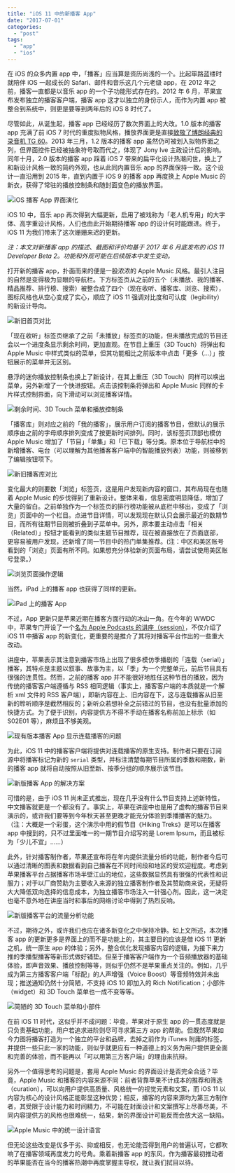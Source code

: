 ```yaml
---
title: "iOS 11 中的新播客 App"
date: "2017-07-01"
categories: 
  - "post"
tags: 
  - "app"
  - "ios"
---
```


在 iOS 的众多内置 app 中，「播客」应当算是资历尚浅的一个。比起筚路蓝缕时就陪伴 iOS 一起成长的 Safari、邮件和音乐这几个元老级 app，在 2012 年之前，播客一直都是以音乐 app 的一个子功能形式存在的。2012 年 6 月，苹果宣布发布独立的播客客户端，播客 app 这才以独立的身份示人，而作为内置 app 被整合到系统中，则更是要等到两年后的 iOS 8 时代了。

尽管如此，从诞生起，播客 app 已经经历了数次界面上的大改。1.0 版本的播客 app 充满了前 iOS 7 时代的重度拟物风格，播放界面更是直接[致敬了博朗经典的录音机 TG 60](https://www.theverge.com/2012/6/28/3123418/apple-podcasts-app-braun-tg-60)。2013 年三月，1.2 版本的播客 app 虽然仍可被划入拟物界面之列，但界面控件已经被抽象符号取而代之，体现了 Jony Ive 主政设计后的影响。同年十月，2.0 版本的播客 app 踩着 iOS 7 带来的扁平化设计热潮问世，换上了和新设计风格一致的简约外观，也从此同内置音乐 app 的界面保持一致。这个设计一直沿用到 2015 年，直到内置于 iOS 9 的播客 app 再度换上 Apple Music 的新衣，获得了常驻的播放控制条和随封面变色的播放界面。

![iOS 播客 App 界面演化](https://ww1.sinaimg.cn/large/73403117ly1fgxeafhvsdj23ly1rm1kz.jpg)

iOS 10 中，音乐 app 再次得到大幅更新，启用了被戏称为「老人机专用」的大字体、高字重设计风格，人们也由此开始期待播客 app 的设计何时能跟进。终于，iOS 11 为我们带来了这次姗姗来迟的更新。

_注：本文对新播客 app 的描述、截图和评价均基于 2017 年 6 月底发布的 iOS 11 Developer Beta 2。功能和外观可能在后续版本中发生变动。_

打开新的播客 app，扑面而来的便是一股浓浓的 Apple Music 风格。最引人注目的自然是变得极为显眼的导航栏。下方标签页从之前的五个（未播放、我的播客、精品推荐、排行榜、搜索）被整合成了四个（现在收听、播客库、浏览、搜索），图标风格也从空心变成了实心，顺应了 iOS 11 强调对比度和可认度（legibility）的新设计导向。

![新旧首页对比](https://ww1.sinaimg.cn/large/73403117ly1fgxeaeowy5j20yi0yvtve.jpg)

「现在收听」标签页继承了之前「未播放」标签页的功能，但未播放完成的节目还会以一个进度条显示剩余时间，更加直观。在节目上重压（3D Touch）将弹出和 Apple Music 中样式类似的菜单，但其功能相比之前版本中点击「更多（…）」按钮展示的菜单并无区别。

悬浮的迷你播放控制条也换上了新设计，在其上重压（3D Touch）同样可以唤出菜单，另外新增了一个快进按钮。点击该控制条将弹出和 Apple Music 同样的卡片样式控制界面，向下滑动可以浏览播客详情。

![剩余时间、3D Touch 菜单和播放控制条](https://ww1.sinaimg.cn/large/73403117ly1fgxeaf1ck2j222m0v84qp.jpg)

「播客库」则对应之前的「我的播客」，展示用户订阅的播客节目，但默认的展示顺序由之前的字母顺序排列变成了按更新时间排列。同时，该标签页顶部也模仿 Apple Music 增加了「节目」「单集」和「已下载」等分类。原本位于导航栏中的新增播客、电台（可以理解为其他播客客户端中的智能播放列表）功能，则被移到了编辑按钮项下。

![新旧播客库对比](https://ww1.sinaimg.cn/large/73403117ly1fgxedswmi6j20yi0yvdy6.jpg)

变化最大的则要数「浏览」标签页，这是用户发现新内容的窗口，其布局现在也随着 Apple Music 的步伐得到了重新设计。整体来看，信息密度明显降低，增加了大量的留白。之前单独作为一个标签页的排行榜功能被从底栏中移出，变成了「浏览」页面中的一个栏目。点进节目详情，可以发现现在默认只会展示最近的数期节目，而所有往期节目则被折叠到子菜单中。另外，原本要主动点击「相关（Related）」按钮才能看到的类似主题节目推荐，现在被直接放在了页面底部，更容易被用户发现，还新增了同一节目中的热门单集推荐。(注：中区和美区账号看到的「浏览」页面有所不同。如果想充分体验新的页面布局，请尝试使用美区账号登录。）

![浏览页面操作逻辑](https://ww1.sinaimg.cn/large/73403117ly1fgxeaen3kbj229g110e3f.jpg)

当然，iPad 上的播客 app 也获得了同样的更新。

![iPad 上的播客 App](https://ww1.sinaimg.cn/large/73403117ly1fgxeafiezgj22801ueqv6.jpg)

不过，App 更新只是苹果近期在播客方面行动的冰山一角。在今年的 WWDC 中，苹果专门开设了一个[名为 Apple Podcasts 的讲座（session）](https://developer.apple.com/videos/play/wwdc2017/512/)，不仅介绍了 iOS 11 中播客 app 的新变化，更重要的是推介了其将对播客平台作出的一些重大改动。

讲座中，苹果表示其注意到播客市场上出现了很多模仿季播剧的「连载（serial）」播客，其特点是主题以叙事、故事为主，以「季」为一个完整单元，前后节目具有很强的连贯性。然而，之前的播客 app 并不能很好地胜任这种节目的播放，因为传统的播客客户端遵循与 RSS 相同逻辑（事实上，播客客户端的本质就是一个解析 xml 文件的 RSS 客户端），即新内容在上、旧内容在下，这与连载播客从旧至新的聆听顺序是截然相反的；新听众若想补全之前错过的节目，也没有批量添加的快捷方式。为了便于识别，内容提供方不得不手动在播客名称前加上标示（如 S02E01 等），麻烦且不够美观。

![现有版本播客 App 显示连载播客的问题](https://ww1.sinaimg.cn/large/73403117ly1fgxeaen3b7j239s1u9aoo.jpg)

为此，iOS 11 中的播客客户端将提供对连载播客的原生支持。制作者只要在订阅源中将播客标记为新的 `serial` 类型，并标注清楚每期节目所属的季数和期数，新的播客 app 就将自动按照从旧至新、按季分组的顺序展示该节目。

![新版播客 App 的解决方案](https://ww1.sinaimg.cn/large/73403117ly1fgxeaelrmhj239s1u9h03.jpg)

可惜的是，由于 iOS 11 尚未正式推出，现在几乎没有什么节目支持上述新特性，中文播客就更是一个都没有了。事实上，苹果在讲座中也是用了虚构的播客节目来演示的，或许我们要等到今年秋天甚至更晚才能充分体验到季播播客的魅力。（注：大概是一个彩蛋，这个演示中用的假节目《Hiking Treks》是可以在播客 app 中搜到的，只不过里面唯一的一期节目介绍写的是 Lorem Ipsum，而且被标为「少儿不宜」……）

此外，针对播客制作者，苹果还宣布将在年内提供流量分析的功能，制作者今后可以通过清晰的图表和数据看到自己播客在不同时间段和地区的受欢迎程度。考虑到苹果播客平台占据播客市场半壁江山的地位，这些数据显然具有很强的代表性和说服力；对于以厂商赞助为主要收入来源的独立播客制作者及其赞助商来说，无疑将大大降低双向选择的信息成本，为独立播客市场注入一针强心剂。因此，这一决定也毫不意外地在讲座当时和事后的网络讨论中得到了热烈反响。

![新版播客平台的流量分析功能](https://ww1.sinaimg.cn/large/73403117ly1fgxeael4ezj22yo1o04e5.jpg)

不过，期待之外，或许我们也应在诸多新变化之中保持冷静。如上文所述，本次播客 app 的更新更多是界面上的而不是功能上的，其主要目的应该是借 iOS 11 更新之机，统一原生 app 的体验；另外，整合优化发现播客内容的逻辑，为接下来力推的季播型播客等新形式做好铺垫。但至于播客客户端作为一个音频播放器的基础体验，即声音效果、播放控制等等，则似乎仍然不是苹果重点关注的。例如，几乎成为第三方播客客户端「标配」的人声增强（Voice Boost）等音频特效并未出现；推送通知仍然十分简陋，不支持 iOS 10 即加入的 Rich Notification；小部件（widget）和 3D Touch 菜单也一成不变等等。

![简陋的 3D Touch 菜单和小部件](https://ww1.sinaimg.cn/large/73403117ly1fgxeaf2jv8j22o2142hdt.jpg)

在前 iOS 11 时代，这似乎并不成问题：毕竟，苹果对于原生 app 的一贯态度就是只负责基础功能，用户若追求进阶则尽可寻求第三方 app 的帮助。但既然苹果如今力图将播客打造为一个独立的平台和品牌，去掉之前作为 iTunes 附庸的标签，并提供一些只此一家的功能，则似乎就更应有一种道德上的义务为用户提供更全面和完善的体验，而不能再以「可以用第三方客户端」的理由来抗辩。

另外一个值得思考的问题是，套用 Apple Music 的界面设计是否完全合适？毕竟，Apple Music 和播客的内容来源不同：前者背靠苹果不计成本的推荐和筛选（curation），可以向用户提供高质量、风格统一的视觉元素和文案，而 iOS 11 以内容为核心的设计风格正能彰显这种优势；相反，播客的内容来源均为第三方制作者，其受限于设计能力和时间精力，不可能在封面设计和文案撰写上尽善尽美，不同内容提供方的风格也很难统一，结果，新的界面设计可能反而会放大这一缺陷。

![Apple Music 中的统一设计语言](https://ww1.sinaimg.cn/large/73403117ly1fgxeafn5woj220m1kwx6r.jpg)

但无论这些改变是优多于劣、抑或相反，也无论能否得到用户的普遍认可，它都吹响了在播客领域再度发力的号角。乘着新播客 app 的东风，作为播客最初推动者的苹果能否在当今的播客热潮中再度掌握主导权，就让我们拭目以待。

